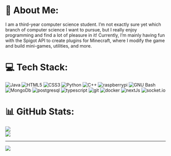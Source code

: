 
# 💫 About Me:
I am a third-year computer science student. I’m not exactly sure yet which branch of computer science I want to pursue, but I really enjoy programming and find a lot of pleasure in it!
 Currently, I’m mainly having fun with the Spigot API to create plugins for Minecraft, where I modify the game and build mini-games, utilities, and more.

# 💻 Tech Stack:

![Java](https://img.shields.io/badge/java-%23ED8B00.svg?style=for-the-badge&logo=CoffeeScript&logoColor=white)
![HTML5](https://img.shields.io/badge/html5-%23E34F26.svg?style=for-the-badge&logo=html5&logoColor=white) 
![CSS3](https://img.shields.io/badge/css3-%231572B6.svg?style=for-the-badge&logo=css3&logoColor=white)
![Python](https://img.shields.io/badge/Python-306998.svg?style=for-the-badge&logo=Python&logoColor=white)
![C++](https://img.shields.io/badge/C++-AF27AA.svg?style=for-the-badge&logo=C++&logoColor=white)
![raspberrypi](https://img.shields.io/badge/raspberrypi-E42A2A.svg?style=for-the-badge&logo=raspberrypi&logoColor=white)
![GNU Bash](https://img.shields.io/badge/Bash-AA00FF.svg?style=for-the-badge&logo=GNUBash&logoColor=white)
![MongoDb](https://img.shields.io/badge/mongodb-47A248.svg?style=for-the-badge&logo=mongodb&logoColor=white)
![postgresql](https://img.shields.io/badge/postgresql-4169E1.svg?style=for-the-badge&logo=postgresql&logoColor=white)
![typescript](https://img.shields.io/badge/typescript-3178C6.svg?style=for-the-badge&logo=typescript&logoColor=white)
![git](https://img.shields.io/badge/git-F05032.svg?style=for-the-badge&logo=git&logoColor=white)
![docker](https://img.shields.io/badge/docker-2496ED.svg?style=for-the-badge&logo=docker&logoColor=white)
![nextJs](https://img.shields.io/badge/nextJs-000000.svg?style=for-the-badge&logo=nextdotjs&logoColor=white)
![socket.io](https://img.shields.io/badge/socket.io-000000.svg?style=for-the-badge&logo=socketdotio&logoColor=white)

# 📊 GitHub Stats:

![](https://github-readme-streak-stats.herokuapp.com/?user=sny1411&theme=tokyonight&hide_border=false) </br>
![](https://github-readme-stats.vercel.app/api/top-langs/?username=sny1411&theme=tokyonight&show_icons=true&hide_border=false&layout=compact)

---
[![](https://visitcount.itsvg.in/api?id=sny1411&label=Profile%20Views&color=0&icon=0&pretty=false)](https://visitcount.itsvg.in)


